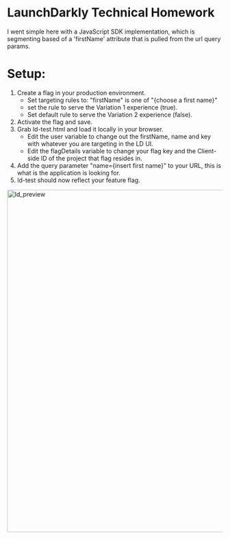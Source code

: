# LaunchDarkly Technical Homework
I went simple here with a JavaScript SDK implementation, which is segmenting based of a 'firstName' attribute that is pulled from the url query params.

# Setup:
1. Create a flag in your production environment.
    * Set targeting rules to: "firstName" is one of "{choose a first name}"
    * set the rule to serve the Variation 1 experience (true).
    * Set default rule to serve the Variation 2 experience (false).
2. Activate the flag and save.
3. Grab ld-test.html and load it locally in your browser.
    * Edit the user variable to change out the firstName, name and key with whatever you are targeting in the LD UI.
    * Edit the flagDetails variable to change your flag key and the Client-side ID of the project that flag resides in.
4. Add the query parameter "name={insert first name}" to your URL, this is what is the application is looking for.
5. ld-test should now reflect your feature flag.

<img width="800" alt="ld_preview" src="https://user-images.githubusercontent.com/30939099/163898658-aeda3985-ac6f-40b6-ac52-f7686f069611.png">

